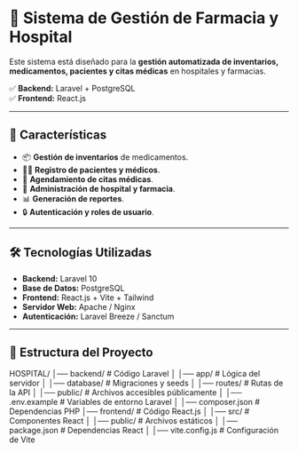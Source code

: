 # 🏥 Sistema de Gestión de Farmacia y Hospital

Este sistema está diseñado para la **gestión automatizada de inventarios, medicamentos, pacientes y citas médicas** en hospitales y farmacias.  

✅ **Backend:** Laravel + PostgreSQL  
✅ **Frontend:** React.js  

---

## 🚀 Características
- 📦 **Gestión de inventarios** de medicamentos.  
- 👩‍⚕️ **Registro de pacientes y médicos**.  
- 📅 **Agendamiento de citas médicas**.  
- 🏥 **Administración de hospital y farmacia**.  
- 📊 **Generación de reportes**.  
- 🔒 **Autenticación y roles de usuario**.  

---

## 🛠️ Tecnologías Utilizadas
- **Backend:** Laravel 10  
- **Base de Datos:** PostgreSQL  
- **Frontend:** React.js + Vite + Tailwind  
- **Servidor Web:** Apache / Nginx  
- **Autenticación:** Laravel Breeze / Sanctum  

---

## 📂 Estructura del Proyecto
HOSPITAL/ │── backend/ # Código Laravel │ │── app/ # Lógica del servidor │ │── database/ # Migraciones y seeds │ │── routes/ # Rutas de la API │ │── public/ # Archivos accesibles públicamente │ │── .env.example # Variables de entorno Laravel │ │── composer.json # Dependencias PHP │── frontend/ # Código React.js │ │── src/ # Componentes React │ │── public/ # Archivos estáticos │ │── package.json # Dependencias React │ │── vite.config.js # Configuración de Vite
